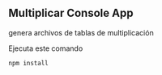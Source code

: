 ## Multiplicar Console App

genera archivos de tablas de multiplicación

Ejecuta este comando

```
npm install
```